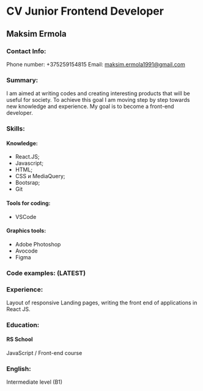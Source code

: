 
# CV Junior Frontend Developer

## Maksim Ermola

### Contact Info:

Phone number:
+375259154815
Email:
maksim.ermola1991@gmail.com

### Summary:

I am aimed at writing codes and creating interesting products that will be useful for society. To achieve this goal I am moving step by step towards new knowledge and experience.
My goal is to become a front-end developer.

### Skills:

#### Knowledge:

- React.JS;
- Javascript;
- HTML;
- CSS и MediaQuery;
- Bootsrap;
- Git

#### Tools for coding:

- VSCode

#### Graphics tools:

- Adobe Photoshop
- Avocode
- Figma

### Code examples: (LATEST)

### Experience:

Layout of responsive Landing pages, writing the front end of applications in React JS.

### Education:

#### RS School

JavaScript / Front-end course

### English:

Intermediate level (B1)
